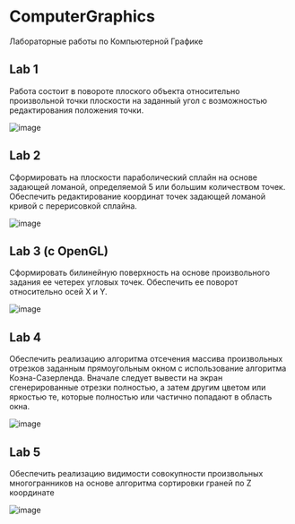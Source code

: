 # ComputerGraphics
Лабораторные работы по Компьютерной Графике


## Lab 1
Работа состоит в повороте плоского объекта относительно произвольной точки плоскости на заданный угол с возможностью редактирования положения точки.

![image](https://github.com/GaussGun3000/ComputerGraphics/assets/75047500/0f56b62a-d5fd-481a-bdaf-3458a5a90adf)


## Lab 2
Сформировать на плоскости параболический сплайн на основе задающей ломаной, определяемой 5 или большим количеством точек. Обеспечить редактирование координат точек задающей ломаной кривой с перерисовкой сплайна.

![image](https://github.com/GaussGun3000/ComputerGraphics/assets/75047500/ded583df-34c5-46ca-9175-1ec0b8930525)


## Lab 3  (c OpenGL)
Сформировать билинейную поверхность на основе произвольного задания ее четерех угловых точек. Обеспечить ее поворот относительно осей X и Y.

![image](https://github.com/GaussGun3000/ComputerGraphics/assets/75047500/3a4e2941-6f20-4113-a5c6-4b8e5e51fc57)


## Lab 4 
Обеспечить реализацию алгоритма отсечения массива произвольных отрезков заданным прямоугольным окном с использование алгоритма Коэна-Сазерленда. 
Вначале следует вывести на экран сгенерированные отрезки полностью, а затем другим цветом или яркостью те, которые полностью или 
частично попадают в область окна.

![image](https://github.com/GaussGun3000/ComputerGraphics/assets/75047500/ae4dcfe5-f87a-4349-933c-b062ec9dbe45)


## Lab 5
Обеспечить реализацию видимости совокупности произвольных
многогранников на основе алгоритма сортировки граней по Z координате


![image](https://github.com/GaussGun3000/ComputerGraphics/assets/75047500/e18a26d1-4f19-4e36-8109-abcce7aff8a6)
